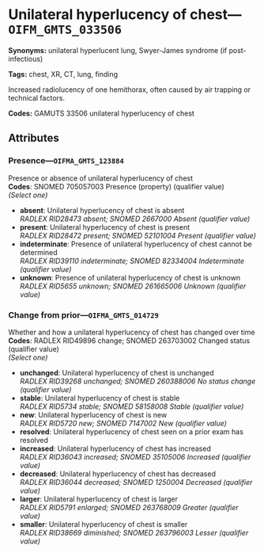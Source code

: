 # Unilateral hyperlucency of chest—`OIFM_GMTS_033506`

**Synonyms:** unilateral hyperlucent lung, Swyer-James syndrome (if post-infectious)

**Tags:** chest, XR, CT, lung, finding

Increased radiolucency of one hemithorax, often caused by air trapping or technical factors.

**Codes:** GAMUTS 33506 unilateral hyperlucency of chest

## Attributes

### Presence—`OIFMA_GMTS_123884`

Presence or absence of unilateral hyperlucency of chest  
**Codes**: SNOMED 705057003 Presence (property) (qualifier value)  
*(Select one)*

- **absent**: Unilateral hyperlucency of chest is absent  
_RADLEX RID28473 absent; SNOMED 2667000 Absent (qualifier value)_
- **present**: Unilateral hyperlucency of chest is present  
_RADLEX RID28472 present; SNOMED 52101004 Present (qualifier value)_
- **indeterminate**: Presence of unilateral hyperlucency of chest cannot be determined  
_RADLEX RID39110 indeterminate; SNOMED 82334004 Indeterminate (qualifier value)_
- **unknown**: Presence of unilateral hyperlucency of chest is unknown  
_RADLEX RID5655 unknown; SNOMED 261665006 Unknown (qualifier value)_

### Change from prior—`OIFMA_GMTS_014729`

Whether and how a unilateral hyperlucency of chest has changed over time  
**Codes**: RADLEX RID49896 change; SNOMED 263703002 Changed status (qualifier value)  
*(Select one)*

- **unchanged**: Unilateral hyperlucency of chest is unchanged  
_RADLEX RID39268 unchanged; SNOMED 260388006 No status change (qualifier value)_
- **stable**: Unilateral hyperlucency of chest is stable  
_RADLEX RID5734 stable; SNOMED 58158008 Stable (qualifier value)_
- **new**: Unilateral hyperlucency of chest is new  
_RADLEX RID5720 new; SNOMED 7147002 New (qualifier value)_
- **resolved**: Unilateral hyperlucency of chest seen on a prior exam has resolved  
- **increased**: Unilateral hyperlucency of chest has increased  
_RADLEX RID36043 increased; SNOMED 35105006 Increased (qualifier value)_
- **decreased**: Unilateral hyperlucency of chest has decreased  
_RADLEX RID36044 decreased; SNOMED 1250004 Decreased (qualifier value)_
- **larger**: Unilateral hyperlucency of chest is larger  
_RADLEX RID5791 enlarged; SNOMED 263768009 Greater (qualifier value)_
- **smaller**: Unilateral hyperlucency of chest is smaller  
_RADLEX RID38669 diminished; SNOMED 263796003 Lesser (qualifier value)_